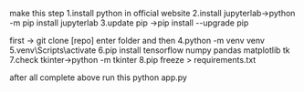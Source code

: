 make this step
1.install python in official website
2.install jupyterlab->python -m pip install jupyterlab
3.update pip ->pip install --upgrade pip

first -> git clone [repo]
enter folder and then
4.python -m venv venv
5.venv\Scripts\activate
6.pip install tensorflow numpy pandas matplotlib tk
7.check tkinter->python -m tkinter
8.pip freeze > requirements.txt

after all complete above run this
python app.py
